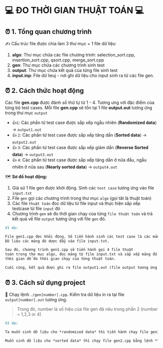 # 💻 ĐO THỜI GIAN THUẬT TOÁN 💻
## ⏰ 1. Tổng quan chương trình 

✍️ Cấu trúc file được chia làm 3 thư mục + 1 file dữ liệu: 
1. **algo**: Thư mục chứa các file chương trình: selection_sort.cpp, insertion_sort.cpp, qsort.cpp, merge_sort.cpp 
2. **gen**: Thư mục chứa các chương trình sinh test 
3. **output**: Thư mục chứa kết quả của từng file sinh test 
4. **input.inp**: File dữ lieuj - nơi ghi dữ liệu cho input sinh ra từ các file gen. 

## ⏰ 2. Cách thức hoạt động 
Các file **gen.cpp** được đánh số thứ tự từ 1 - 4. Tương ưng với đặc điểm của từng bộ test cases. Mỗi file **gen.cpp** sẽ tồn tại 1 file **output.out** tương ứng trong thư mục `output` 

-  👍`1`: Các phần tử test case được sắp xếp ngẫu nhiên (**Randomized data**) -> `output1.out`
-  👍 `2`: Các phần tử test case được sắp xếp tăng dần (**Sorted data**) -> `output2.out`
-  👍 `3`: Các phần tử test case được sắp xếp giảm dần (**Reverse Sorted data**) -> `output3.out`
-  👍 `4`: Các phần tử test case được sắp xếp tăng dần ở nửa đầu, ngẫu nhiên ở nửa sau (**Nearly sorted data**) -> `output4.out`

🗺️ **Sơ đồ hoạt động:**

1. Giả sử 1 file gen được khởi động. Sinh các `test case` tương ứng vào file `input.txt` 
2. File `gen` gọi các chương trình trong thư mục `algo` (gọi tăt là thuật toán)  
3. Các file `thuật toán` đoc dữ liệu từ file input và thực hiện sắp xếp testcase từ file `input` đó 
4. Chương trình `gen` sẽ đo thời gian chạy của từng `file thuật toán` và trả kết quả về file `output` tương ứng với file 
`gen` đó. 


```md
Ví dụ: 

File gen1.cpp đợc khởi động. Sẽ tiến hành sinh các test case là các mảng có thứ tự các phần tử ngẫu nhiên. 
Dữ liệu các mảng đó dược đẩy vào file input.txt. 

Sau đó, chương trình gen1.cpp sẽ tiến hành gọi 4 file thuật 
toán trong thư mục algo, đọc mảng từ file input.txt và sắp xếp mảng đó. Đồng thời, gen1.cpp cũng sẽ gọi hàm đo 
thời gian để đo thời gian chạy của từng thuật toán. 

Cuối cùng, kết quả được ghi ra file output1.out (file output tương ứng với gen1.cpp)
```

## ⏰ 3. Cách sử dụng project 
🧰 Chạy lệnh `./gen[number].cpp`. Kiểm tra dữ liệu in ra tại file `output[number].out` tương ứng. 

>Trong đó, number là số hiệu của file gen đã nêu trong phần 2 (number = 1,2,3 or 4)

```md
Ví dụ: 

Ta muốn sinh dữ liệu cho *randomized data* thì tiến hành chạy file gen1.cpp bằng lênh **./gen1.cpp** 

Muốn sinh dữ liệu cho *sorted data* thì chạy file gen2.cpp bằng lệnh **./gen2.cpp**
```

